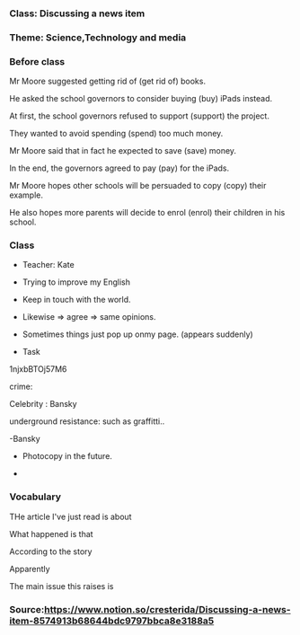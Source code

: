 ### Class: Discussing a news item
### Theme: Science,Technology and media


### Before class



Mr Moore suggested 
getting rid of
 (get rid of) books.
 
He asked the school governors to consider 
buying
 (buy) iPads instead.
 
At first, the school governors refused 
to support
 (support) the project.
 
They wanted to avoid 
spending
 (spend) too much money.
 
Mr Moore said that in fact he expected 
to save
 (save) money.
 
In the end, the governors agreed 
to pay
 (pay) for the iPads.
 
Mr Moore hopes other schools will be persuaded 
to copy
 (copy) their example.
 
He also hopes more parents will decide 
to enrol
 (enrol) their children in his school.

### Class




- Teacher: Kate

- Trying to improve my English
- Keep in touch with the world.
- Likewise => agree => same opinions.
- Sometimes things just pop up onmy page. (appears suddenly)

- Task

1njxbBTOj57M6

crime:

Celebrity : Bansky

underground resistance:
such as  graffitti..

-Bansky

- Photocopy in the future.

- 

### Vocabulary

THe article I've just read is about

What happened is that

According to the story

Apparently

The main issue this raises is


### Source:https://www.notion.so/cresterida/Discussing-a-news-item-8574913b68644bdc9797bbca8e3188a5

